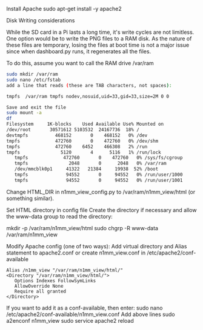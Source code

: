 Install Apache
   sudo apt-get install -y apache2

   Disk Writing considerations

   While the SD card in a Pi lasts a long time, it's write cycles are not limitless. One option would be to write the PNG files to a RAM disk. As the nature of these files are temporary, losing the files at boot time is not a major issue since when dashboard.py runs, it regenerates all the files.

   To do this, assume you want to call the RAM drive /var/ram
   ```bash
   sudo mkdir /var/ram
   sudo nano /etc/fstab
   add a line that reads (these are TAB characters, not spaces):

   tmpfs  /var/ram tmpfs nodev,nosuid,uid=33,gid=33,size=2M 0 0

   Save and exit the file
   sudo mount -a
   df
   Filesystem     1K-blocks    Used Available Use% Mounted on
   /dev/root       30571612 5103532  24167736  18% /
   devtmpfs          468152       0    468152   0% /dev
   tmpfs             472760       0    472760   0% /dev/shm
   tmpfs             472760    6452    466308   2% /run
   tmpfs               5120       4      5116   1% /run/lock
      tmpfs             472760       0    472760   0% /sys/fs/cgroup
      tmpfs               2048       0      2048   0% /var/ram
      /dev/mmcblk0p1     41322   21384     19938  52% /boot
      tmpfs              94552       0     94552   0% /run/user/1000
      tmpfs              94552       0     94552   0% /run/user/1001
   ```
   Change HTML_DIR in n1mm_view_config.py to /var/ram/n1mm_view/html (or something similar).

Set HTML directory in config file
Create the directory if necessary and allow the www-data group to read the directory:

   mkdir -p /var/ram/n1mm_view/html
   sudo chgrp -R www-data /var/ram/n1mm_view

Modify Apache config (one of two ways):
Add virtual directory and Alias statement to apache2.conf or create n1mm_view.conf in /etc/apache2/conf-available
```ApacheConf
Alias /n1mm_view "/var/ram/n1mm_view/html/"
<Directory "/var/ram/n1mm_view/html/">
   Options Indexes FollowSymLinks
   AllowOverride None
   Require all granted
</Directory>

```
If you want to add it as a conf-available, then enter:
   sudo nano /etc/apache2/conf-available/n1mm_view.conf
   Add above lines
   sudo a2enconf n1mm_view
   sudo service apache2 reload

